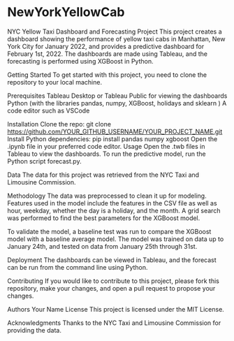# NewYorkYellowCab
NYC Yellow Taxi Dashboard and Forecasting Project
This project creates a dashboard showing the performance of yellow taxi cabs in Manhattan, New York City for January 2022, and provides a predictive dashboard for February 1st, 2022. The dashboards are made using Tableau, and the forecasting is performed using XGBoost in Python.

Getting Started
To get started with this project, you need to clone the repository to your local machine.

Prerequisites
Tableau Desktop or Tableau Public for viewing the dashboards
Python (with the libraries pandas, numpy, XGBoost, holidays and sklearn )
A code editor such as VSCode

Installation
Clone the repo: git clone https://github.com/YOUR_GITHUB_USERNAME/YOUR_PROJECT_NAME.git
Install Python dependencies: pip install pandas numpy xgboost
Open the .ipynb file in your preferred code editor.
Usage
Open the .twb files in Tableau to view the dashboards. To run the predictive model, run the Python script forecast.py.

Data
The data for this project was retrieved from the NYC Taxi and Limousine Commission.

Methodology
The data was preprocessed to clean it up for modeling. Features used in the model include the features in the CSV file as well as hour, weekday, whether the day is a holiday, and the month. A grid search was performed to find the best parameters for the XGBoost model.

To validate the model, a baseline test was run to compare the XGBoost model with a baseline average model. The model was trained on data up to January 24th, and tested on data from January 25th through 31st.

Deployment
The dashboards can be viewed in Tableau, and the forecast can be run from the command line using Python.

Contributing
If you would like to contribute to this project, please fork this repository, make your changes, and open a pull request to propose your changes.

Authors
Your Name
License
This project is licensed under the MIT License.

Acknowledgments
Thanks to the NYC Taxi and Limousine Commission for providing the data.
